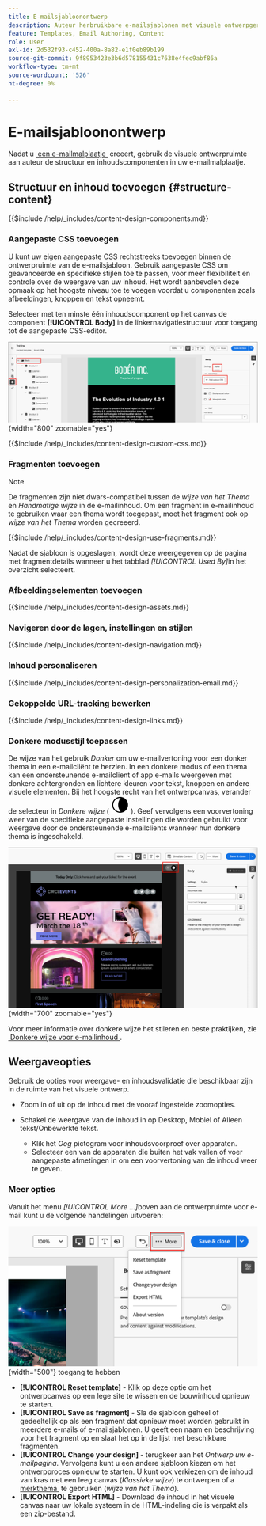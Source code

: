 ```yaml
---
title: E-mailsjabloonontwerp
description: Auteur herbruikbare e-mailsjablonen met visuele ontwerpgereedschappen, aangepaste CSS, fragmenten en personalisatie voor accountreizen in Journey Optimizer B2B edition.
feature: Templates, Email Authoring, Content
role: User
exl-id: 2d532f93-c452-400a-8a82-e1f0eb89b199
source-git-commit: 9f8953423e3b6d578155431c7638e4fec9abf86a
workflow-type: tm+mt
source-wordcount: '526'
ht-degree: 0%

---
```


# E-mailsjabloonontwerp

Nadat u [&#x200B; een e-mailmalplaatje &#x200B;](./email-templates.md#create-an-email-template) creeert, gebruik de visuele ontwerpruimte aan auteur de structuur en inhoudscomponenten in uw e-mailmalplaatje.

## Structuur en inhoud toevoegen {#structure-content}

{{$include /help/_includes/content-design-components.md}}

### Aangepaste CSS toevoegen

U kunt uw eigen aangepaste CSS rechtstreeks toevoegen binnen de ontwerpruimte van de e-mailsjabloon. Gebruik aangepaste CSS om geavanceerde en specifieke stijlen toe te passen, voor meer flexibiliteit en controle over de weergave van uw inhoud. Het wordt aanbevolen deze opmaak op het hoogste niveau toe te voegen voordat u componenten zoals afbeeldingen, knoppen en tekst opneemt.

Selecteer met ten minste één inhoudscomponent op het canvas de component **[!UICONTROL Body]** in de linkernavigatiestructuur voor toegang tot de aangepaste CSS-editor.

![&#x200B; heb toegang tot de lichaamstijlen &#x200B;](./assets/email-template-body-styles.png){width="800" zoomable="yes"}

{{$include /help/_includes/content-design-custom-css.md}}

### Fragmenten toevoegen

>[!NOTE]
>
>De fragmenten zijn niet dwars-compatibel tussen de _wijze van het Thema_ en _Handmatige wijze_ in de e-mailinhoud. Om een fragment in e-mailinhoud te gebruiken waar een thema wordt toegepast, moet het fragment ook op _wijze van het Thema_ worden gecreeerd.

{{$include /help/_includes/content-design-use-fragments.md}}

Nadat de sjabloon is opgeslagen, wordt deze weergegeven op de pagina met fragmentdetails wanneer u het tabblad _[!UICONTROL Used By]_&#x200B;in het overzicht selecteert.

### Afbeeldingselementen toevoegen

{{$include /help/_includes/content-design-assets.md}}

### Navigeren door de lagen, instellingen en stijlen

{{$include /help/_includes/content-design-navigation.md}}

### Inhoud personaliseren

{{$include /help/_includes/content-design-personalization-email.md}}

### Gekoppelde URL-tracking bewerken

{{$include /help/_includes/content-design-links.md}}

### Donkere modusstijl toepassen

De wijze van het gebruik _Donker_ om uw e-mailvertoning voor een donker thema in een e-mailcliënt te herzien. In een donkere modus of een thema kan een ondersteunende e-mailclient of app e-mails weergeven met donkere achtergronden en lichtere kleuren voor tekst, knoppen en andere visuele elementen. Bij het hoogste recht van het ontwerpcanvas, verander de selecteur in _Donkere wijze_ ( ![&#x200B; het de wijzepictogram van de Donkere wijze &#x200B;](../assets/do-not-localize/icon-content-dark-mode.svg) ). Geef vervolgens een voorvertoning weer van de specifieke aangepaste instellingen die worden gebruikt voor weergave door de ondersteunende e-mailclients wanneer hun donkere thema is ingeschakeld.

![&#x200B; het ontwerpcanvas van e-mail die de donkere wijzekiezer en e-mailinhoud tonen op donkere wijze wordt getoond &#x200B;](./assets/email-color-mode-dark-selector.png){width="700" zoomable="yes"}

Voor meer informatie over donkere wijze het stileren en beste praktijken, zie [&#x200B; Donkere wijze voor e-mailinhoud &#x200B;](./email-dark-mode.md).

## Weergaveopties

Gebruik de opties voor weergave- en inhoudsvalidatie die beschikbaar zijn in de ruimte van het visuele ontwerp.

* Zoom in of uit op de inhoud met de vooraf ingestelde zoomopties.

* Schakel de weergave van de inhoud in op Desktop, Mobiel of Alleen tekst/Onbewerkte tekst.
   * Klik het _Oog_ pictogram voor inhoudsvoorproef over apparaten.
   * Selecteer een van de apparaten die buiten het vak vallen of voer aangepaste afmetingen in om een voorvertoning van de inhoud weer te geven.

### Meer opties

Vanuit het menu _[!UICONTROL More ...]_&#x200B;boven aan de ontwerpruimte voor e-mail kunt u de volgende handelingen uitvoeren:

![&#x200B; klik Meer om tot malplaatjeacties &#x200B;](./assets/visual-designer-more-menu.png){width="500"} toegang te hebben

* **[!UICONTROL Reset template]** - Klik op deze optie om het ontwerpcanvas op een lege site te wissen en de bouwinhoud opnieuw te starten.
* **[!UICONTROL Save as fragment]** - Sla de sjabloon geheel of gedeeltelijk op als een fragment dat opnieuw moet worden gebruikt in meerdere e-mails of e-mailsjablonen. U geeft een naam en beschrijving voor het fragment op en slaat het op in de lijst met beschikbare fragmenten.
* **[!UICONTROL Change your design]** - terugkeer aan het _Ontwerp uw e-mailpagina_. Vervolgens kunt u een andere sjabloon kiezen om het ontwerpproces opnieuw te starten. U kunt ook verkiezen om de inhoud van kras met een leeg canvas (_Klassieke wijze_) te ontwerpen of a [&#x200B; merkthema &#x200B;](./brand-themes.md) te gebruiken (_wijze van het Thema_).
* **[!UICONTROL Export HTML]** - Download de inhoud in het visuele canvas naar uw lokale systeem in de HTML-indeling die is verpakt als een zip-bestand.
